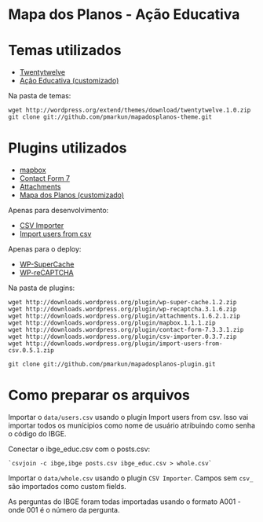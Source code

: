 # Mapa dos Planos - Ação Educativa

# Temas utilizados

* [Twentytwelve](http://wordpress.org/extend/themes/twentytwelve/)
* [Ação Educativa (customizado)](https://github.com/pmarkun/mapadosplanos-theme)


Na pasta de temas:

    wget http://wordpress.org/extend/themes/download/twentytwelve.1.0.zip
    git clone git://github.com/pmarkun/mapadosplanos-theme.git
    
# Plugins utilizados

* [mapbox](http://wordpress.org/extend/plugins/mapbox/)
* [Contact Form 7](http://wordpress.org/extend/plugins/contact-form-7/)
* [Attachments](http://wordpress.org/extend/plugins/attachments/)
* [Mapa dos Planos (customizado)](https://github.com/pmarkun/mapadosplanos-plugin)

Apenas para desenvolvimento:
 
* [CSV Importer](http://wordpress.org/extend/plugins/csv-importer/)
* [Import users from csv](http://wordpress.org/extend/plugins/import-users-from-csv/)

Apenas para o deploy:

* [WP-SuperCache](http://wordpress.org/extend/plugins/wp-super-cache/)
* [WP-reCAPTCHA](http://wordpress.org/extend/plugins/wp-recaptcha/)

Na pasta de plugins:

    wget http://downloads.wordpress.org/plugin/wp-super-cache.1.2.zip
    wget http://downloads.wordpress.org/plugin/wp-recaptcha.3.1.6.zip
    wget http://downloads.wordpress.org/plugin/attachments.1.6.2.1.zip
    wget http://downloads.wordpress.org/plugin/mapbox.1.1.1.zip
    wget http://downloads.wordpress.org/plugin/contact-form-7.3.3.1.zip
    wget http://downloads.wordpress.org/plugin/csv-importer.0.3.7.zip
    wget http://downloads.wordpress.org/plugin/import-users-from-csv.0.5.1.zip
    
    git clone git://github.com/pmarkun/mapadosplanos-plugin.git
    
# Como preparar os arquivos

Importar o `data/users.csv` usando o plugin Import users from csv. Isso vai importar todos os munícipios como nome de usuário atribuindo como senha o código do IBGE.

Conectar o ibge_educ.csv com o posts.csv:

    `csvjoin -c ibge,ibge posts.csv ibge_educ.csv > whole.csv`

Importar o `data/whole.csv` usando o plugin `CSV Importer`. Campos sem `csv_` são importados como custom fields.

As perguntas do IBGE foram todas importadas usando o formato A001 - onde 001 é o número da pergunta.
